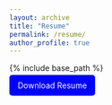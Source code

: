 ```yaml
---
layout: archive
title: "Resume"
permalink: /resume/
author_profile: true
---
```


{% include base_path %}

<a href="http://hamidhabibi.com/files/Habibi_resume.pdf" style="background-color: blue; color: white; padding: 10px 15px; text-decoration: none; border-radius: 5px;">Download Resume</a>
